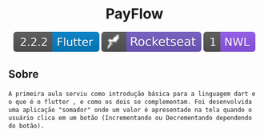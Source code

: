 <h1 align="center"> PayFlow </h1>


<p align="center">
<img alt="flutter version badge" src=".github\flutter.svg">
<img alt="rocketseat badge" src=".github\rocket.svg">
<img alt="nwl day_01" src=".github\nwl_1.svg">
</p>

## Sobre

	A primeira aula serviu como introdução básica para a linguagem dart e o que é o flutter , e como os dois se complementam. Foi desenvolvida uma aplicação "somador" onde um valor é apresentado na tela quando o usuário clica em um botão (Incrementando ou Decrementando dependendo do botão).

